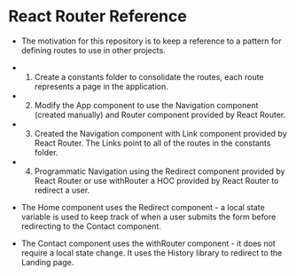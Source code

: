 
# React Router Reference

- The motivation for this repository is to keep a reference to a pattern for defining routes to use in other projects.

- 1. Create a constants folder to consolidate the routes, each route represents a page in the application.
- 2. Modify the App component to use the Navigation component (created manually) and Router component provided by React Router.
- 3. Created the Navigation component with Link component provided by React Router. The Links point to all of the routes in the constants folder.
- 4. Programmatic Navigation using the Redirect component provided by React Router or use withRouter a HOC provided by React Router to redirect a user.

 - The Home component uses the Redirect component - a local state variable is used to keep track of when a user submits the form before redirecting to the Contact component.
 
 - The Contact component uses the withRouter component - it does not require a local state change. It uses the History library to redirect to the Landing page.